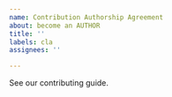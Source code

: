```yaml
---
name: Contribution Authorship Agreement
about: become an AUTHOR
title: ''
labels: cla
assignees: ''

---
```


See our contributing guide.
